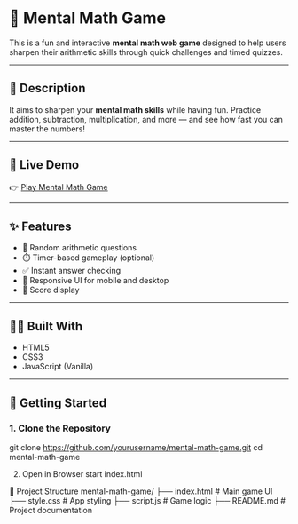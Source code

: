 # 🧠 Mental Math Game

This is a fun and interactive **mental math web game** designed to help users sharpen their arithmetic skills through quick challenges and timed quizzes.

---

## 🎯 Description

It aims to sharpen your **mental math skills** while having fun. Practice addition, subtraction, multiplication, and more — and see how fast you can master the numbers!

---

## 🔗 Live Demo

👉 [Play Mental Math Game](https://your-live-demo-link.com)

---

## ✨ Features

- 🔢 Random arithmetic questions
- ⏱️ Timer-based gameplay (optional)
- ✅ Instant answer checking
- 📱 Responsive UI for mobile and desktop
- 🎯 Score display

---

## 🧑‍💻 Built With

- HTML5
- CSS3
- JavaScript (Vanilla)

---

## 🚀 Getting Started

### 1. Clone the Repository
git clone https://github.com/yourusername/mental-math-game.git
cd mental-math-game


2. Open in Browser
start index.html


📁 Project Structure
mental-math-game/
├── index.html       # Main game UI
├── style.css        # App styling
├── script.js        # Game logic
├── README.md        # Project documentation
